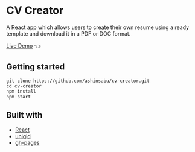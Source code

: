 # CV Creator

A React app which allows users to create their own resume using a ready template and download it in a PDF or DOC format.

<a href="https://ashinsabu.github.io/cv-creator/" target="_blank">Live Demo</a> :point_left:

## Getting started

```
git clone https://github.com/ashinsabu/cv-creator.git
cd cv-creator
npm install
npm start
```

## Built with

- [React](https://reactjs.org/)
- [uniqid](https://www.npmjs.com/package/uniqid)
- [gh-pages](https://www.npmjs.com/package/gh-pages)